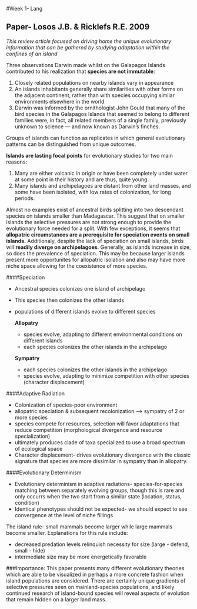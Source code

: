 #Week 1- Lang
## Paper- Losos J.B. & Ricklefs R.E. 2009
*This review article focused on driving home the unique evolutionary information that can be gathered by studying adaptation within the confines of an island*

Three observations Darwin made whilst on the Galapagos Islands contributed to his realization that **species are not immutable**:

1. Closely related populations on nearby islands vary in appearance 
2. An islands inhabitants generally share similarities with other forms on the adjacent continent, rather than with species occupying similar environments elsewhere in the world
3. Darwin was informed by the ornithologist John Gould that many of the bird species in the Galapagos Islands that seemed to belong to different families were, in fact, all related members of a single family, previously unknown to science — and now known as Darwin’s finches.

Groups of islands can function as replicates in which general evolutionary patterns can be distinguished from unique outcomes.

**Islands are lasting focal points** for evolutionary studies for two main reasons:

1. Many are either volcanic in origin or have been completely under water at some point in their history and are thus, quite young.
2. Many islands and archipelagoes are distant from other land masses, and some have been isolated, with low rates of colonization, for long periods. 

Almost no examples exist of ancestral birds splitting into two descendant species on islands smaller than Madagascar.  This suggest that on smaller islands the selective pressures are not strong enough to provide the evolutionary force needed for a split. With few exceptions, it seems that **allopatric circumstances are a prerequisite for speciation events on small islands.** Additionaly, despite the lack of speciation on small islands, birds will **readily diverge on archipelagoes**. Generally, as islands increase in size, so does the prevalence of speciation.  This may be because larger islands present more opportunites for allopatric isolation and also may have more niche space allowing for the coexistence of more species.  

####Speciation

- Ancestral species colonizes one island of archipelago
- This species then colonizes the other islands
- populations of different islands evolve to different species

	**Allopatry**
	- species evolve, adapting to different environmental conditions on different islands
	- each species colonizes the other islands in the archipelago
	
	**Sympatry**
	
	- each species colonizes the other islands in the archipelago
	- species evolve, adapting to minimize competition with other species (character displacement)

####Adaptive Radiation

- Colonization of species-poor environment
- allopatric speciation & subsequent recolonization --> sympatry of 2 or more species
- species compete for resources, selection will favor adaptations that reduce competition (morphological divergence and resource specialization)
- ultimately produces clade of taxa specialized to use a broad spectrum of ecological space
- Character displacement- drives evolutionary divergence with the classic signature that species are more dissimilar in sympatry than in allopatry. 

####Evolutionary Determinism
- Evolutionary determinism in adaptive radiations- species-for-species matching between separately evolving groups, though this is rare and only occurrs when the two start from a similar state (location, status, condition)
- Identical phenotypes should not be expected- we should expect to see convergence at the level of niche fillings

The island rule- small mammals become larger while large mammals become smaller.  Explanations for this rule include:

- decreased predation levels relinquish necessity for size (large - defend, small - hide)
- intermediate size may be more energetically favorable

###Importance:
This paper presents many different evolutionary theories which are able to be visualized in perhaps a more concrete fashion when island populations are considered.  There are certainly unique gradients of selective pressures seen on mainland-species populations, and likely continued research of island-bound species will reveal aspects of evolution that remain hidden on a larger land mass. 